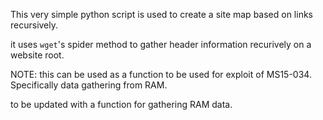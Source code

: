 This very simple python script is used to create a site map based on links recursively.

it uses `wget`'s spider method to gather header information recurively on a website root.

NOTE: this can be used as a function to be used for exploit of MS15-034. Specifically data gathering from RAM. 

to be updated with a function for gathering RAM data.

